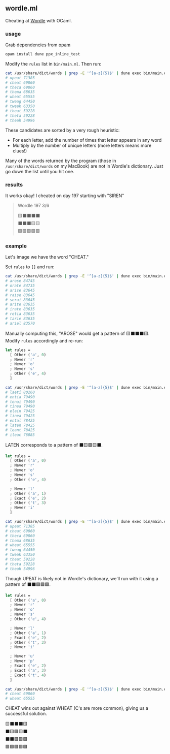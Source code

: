 ## wordle.ml

Cheating at [Wordle](https://www.powerlanguage.co.uk/wordle/) with OCaml.

### usage

Grab dependencies from [opam](https://opam.ocaml.org)

```sh
opam install dune ppx_inline_test
```

Modify the `rules` list in `bin/main.ml`. Then run:

```sh
cat /usr/share/dict/words | grep -E '^[a-z]{5}$' | dune exec bin/main.exe | head
# upeat 71385
# cheat 69860
# theca 69860
# thema 68635
# wheat 65555
# tweag 64450
# tweak 63350
# theat 59228
# theta 59228
# theah 54996
```

These candidates are sorted by a very rough heuristic:
* For each letter, add the number of times that letter appears in any word
* Multiply by the number of unique letters (more letters means more clues!)

Many of the words returned by the program (those in `/usr/share/dict/words` on my MacBook) are not in Wordle's dictionary. Just go down the list until you hit one.

### results

It works okay! I cheated on day 197 starting with "SIREN"

> Wordle 197 3/6
>
> 🟨⬛⬛⬛⬛<br>
> ⬛⬛⬛🟨🟨<br>
> 🟩🟩🟩🟩🟩<br>

### example

Let's image we have the word "CHEAT."

Set `rules` to `[]` and run:

```sh
cat /usr/share/dict/words | grep -E '^[a-z]{5}$' | dune exec bin/main.exe | head
# arose 84745
# orate 84735
# arise 83645
# raise 83645
# serai 83645
# arite 83635
# irate 83635
# retia 83635
# tarie 83635
# ariel 83570
```

Manually computing this, "AROSE" would get a pattern of 🟨⬛⬛⬛🟨. Modify `rules` accordingly and re-run:

```ocaml
let rules =
  [ Other ('a', 0)
  ; Never 'r'
  ; Never 'o'
  ; Never 's'
  ; Other ('e', 4)
  ]
```

```sh
cat /usr/share/dict/words | grep -E '^[a-z]{5}$' | dune exec bin/main.exe | head
# laeti 80260
# entia 79490
# tenai 79490
# tinea 79490
# elain 79425
# linea 79425
# ental 78425
# laten 78425
# leant 78425
# ileac 76085
```

LATEN corresponds to a pattern of ⬛🟨🟩🟨⬛.

```ocaml
let rules =
  [ Other ('a', 0)
  ; Never 'r'
  ; Never 'o'
  ; Never 's'
  ; Other ('e', 4)

  ; Never 'l'
  ; Other ('a', 1)
  ; Exact ('e', 2)
  ; Other ('t', 3)
  ; Never 'i'
  ]
```

```sh
cat /usr/share/dict/words | grep -E '^[a-z]{5}$' | dune exec bin/main.exe | head
# upeat 71385
# cheat 69860
# theca 69860
# thema 68635
# wheat 65555
# tweag 64450
# tweak 63350
# theat 59228
# theta 59228
# theah 54996
```

Though UPEAT is likely not in Wordle's dictionary, we'll run with it using a pattern of ⬛⬛🟩🟩🟩.

```ocaml
let rules =
  [ Other ('a', 0)
  ; Never 'r'
  ; Never 'o'
  ; Never 's'
  ; Other ('e', 4)

  ; Never 'l'
  ; Other ('a', 1)
  ; Exact ('e', 2)
  ; Other ('t', 3)
  ; Never 'i'

  ; Never 'u'
  ; Never 'p'
  ; Exact ('e', 2)
  ; Exact ('a', 3)
  ; Exact ('t', 4)
  ]
```

```sh
cat /usr/share/dict/words | grep -E '^[a-z]{5}$' | dune exec bin/main.exe | head
# cheat 69860
# wheat 65555
```

CHEAT wins out against WHEAT (C's are more common), giving us a successful solution.

🟨⬛⬛⬛🟨<br>
⬛🟨🟩🟨⬛<br>
⬛⬛🟩🟩🟩<br>
🟩🟩🟩🟩🟩
